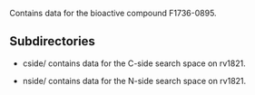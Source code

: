 Contains data for the bioactive compound F1736-0895.

## Subdirectories

- cside/ contains data for the C-side search space on rv1821.

- nside/ contains data for the N-side search space on rv1821.

